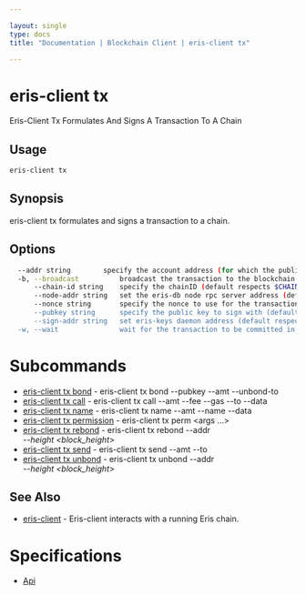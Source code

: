 ```yaml
---

layout: single
type: docs
title: "Documentation | Blockchain Client | eris-client tx"

---
```


# eris-client tx

Eris-Client Tx Formulates And Signs A Transaction To A Chain

## Usage

```bash
eris-client tx
```

## Synopsis

eris-client tx formulates and signs a transaction to a chain.



## Options

```bash
  --addr string        specify the account address (for which the public key can be found at eris-keys) (default respects $ERIS_CLIENT_ADDRESS)
  -b, --broadcast          broadcast the transaction to the blockchain (default true)
      --chain-id string    specify the chainID (default respects $CHAIN_ID)
      --node-addr string   set the eris-db node rpc server address (default respects $ERIS_CLIENT_NODE_ADDRESS) (default "tcp://127.0.0.1:46657")
      --nonce string       specify the nonce to use for the transaction (should equal the sender account's nonce + 1)
      --pubkey string      specify the public key to sign with (defaults to $ERIS_CLIENT_PUBLIC_KEY)
      --sign-addr string   set eris-keys daemon address (default respects $ERIS_CLIENT_SIGN_ADDRESS) (default "http://127.0.0.1:4767")
  -w, --wait               wait for the transaction to be committed in a block
```



# Subcommands

* [eris-client tx bond](/docs/documentation/db/0.12.0-rc3/eris-client_tx_bond/) - eris-client tx bond --pubkey <pubkey> --amt <amt> --unbond-to <address>
* [eris-client tx call](/docs/documentation/db/0.12.0-rc3/eris-client_tx_call/) - eris-client tx call --amt <amt> --fee <fee> --gas <gas> --to <contract addr> --data <data>
* [eris-client tx name](/docs/documentation/db/0.12.0-rc3/eris-client_tx_name/) - eris-client tx name --amt <amt> --name <name> --data <data>
* [eris-client tx permission](/docs/documentation/db/0.12.0-rc3/eris-client_tx_permission/) - eris-client tx perm <function name> <args ...>
* [eris-client tx rebond](/docs/documentation/db/0.12.0-rc3/eris-client_tx_rebond/) - eris-client tx rebond --addr <address> --height <block_height>
* [eris-client tx send](/docs/documentation/db/0.12.0-rc3/eris-client_tx_send/) - eris-client tx send --amt <amt> --to <addr>
* [eris-client tx unbond](/docs/documentation/db/0.12.0-rc3/eris-client_tx_unbond/) - eris-client tx unbond --addr <address> --height <block_height>


## See Also

* [eris-client](/docs/documentation/db/0.12.0-rc3/eris-client/) - Eris-client interacts with a running Eris chain.






# Specifications

* [Api](/docs/documentation/db/0.12.0-rc3/specifications/api/)

